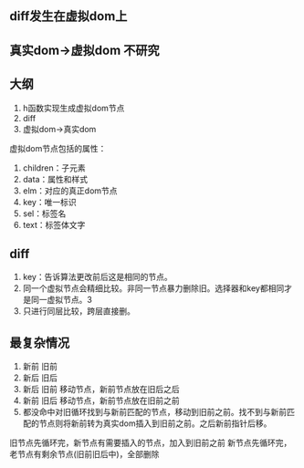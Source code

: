 ## diff发生在虚拟dom上

## 真实dom->虚拟dom 不研究

## 大纲
1. h函数实现生成虚拟dom节点
2. diff
3. 虚拟dom->真实dom

虚拟dom节点包括的属性：
1. children：子元素
2. data：属性和样式
3. elm：对应的真正dom节点
4. key：唯一标识
5. sel：标签名
6. text：标签体文字
  
## diff
1. key：告诉算法更改前后这是相同的节点。
2. 同一个虚拟节点会精细比较。非同一节点暴力删除旧。选择器和key都相同才是同一虚拟节点。3
3. 只进行同层比较，跨层直接删。

## 最复杂情况
1. 新前 旧前
2. 新后 旧后
3. 新后 旧前 移动节点，新前节点放在旧后之后
4. 新前 旧后 移动节点，新前节点放在旧前之前
5. 都没命中对旧循环找到与新前匹配的节点，移动到旧前之前。找不到与新前匹配的节点则将新前转为真实dom插入到旧前之前。之后新前指针后移。

旧节点先循环完，新节点有需要插入的节点，加入到旧前之前
新节点先循环完，老节点有剩余节点(旧前旧后中)，全部删除